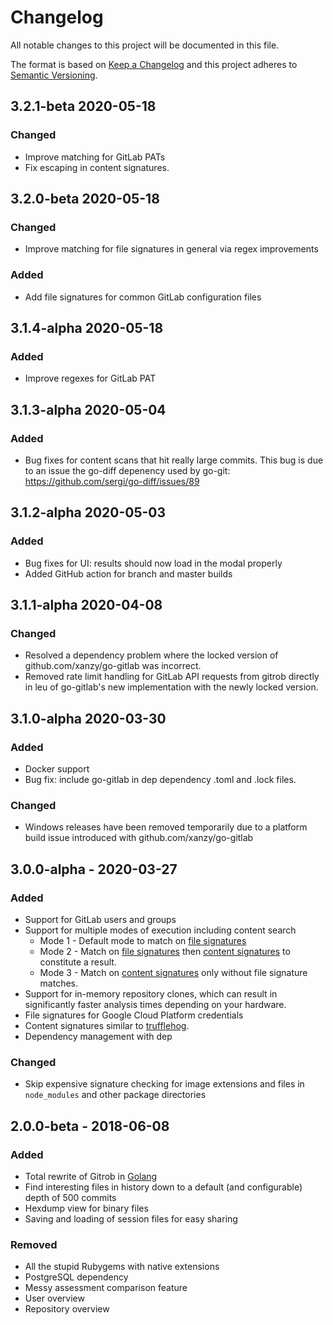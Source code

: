 
# Changelog
All notable changes to this project will be documented in this file.

The format is based on [Keep a Changelog](http://keepachangelog.com/en/1.0.0/)
and this project adheres to [Semantic Versioning](http://semver.org/spec/v2.0.0.html).

## 3.2.1-beta 2020-05-18
### Changed
- Improve matching for GitLab PATs
- Fix escaping in content signatures.

## 3.2.0-beta 2020-05-18
### Changed
- Improve matching for file signatures in general via regex improvements

### Added
- Add file signatures for common GitLab configuration files

## 3.1.4-alpha 2020-05-18
### Added
- Improve regexes for GitLab PAT

## 3.1.3-alpha 2020-05-04
### Added
- Bug fixes for content scans that hit really large commits.  This bug is due to an issue the go-diff depenency used by go-git:  https://github.com/sergi/go-diff/issues/89

## 3.1.2-alpha 2020-05-03
### Added
- Bug fixes for UI:  results should now load in the modal properly
- Added GitHub action for branch and master builds

## 3.1.1-alpha 2020-04-08
### Changed
- Resolved a dependency problem where the locked version of github.com/xanzy/go-gitlab was incorrect.
- Removed rate limit handling for GitLab API requests from gitrob directly in leu of go-gitlab's new implementation with the newly locked version.

## 3.1.0-alpha 2020-03-30
### Added
- Docker support
- Bug fix:  include go-gitlab in dep dependency .toml and .lock files.

### Changed
- Windows releases have been removed temporarily due to a platform build issue introduced with github.com/xanzy/go-gitlab

## 3.0.0-alpha - 2020-03-27
### Added
- Support for GitLab users and groups
- Support for multiple modes of execution including content search
    - Mode 1 - Default mode to match on [file signatures](./filesignatures.json)
    - Mode 2 - Match on [file signatures](./filesignatures.json) then [content signatures](./contentsignatures.json) to constitute a result.
    - Mode 3 - Match on [content signatures](./contentsignatures.json) only without file signature matches.
- Support for in-memory repository clones, which can result in significantly faster analysis times depending on your hardware.
- File signatures for Google Cloud Platform credentials
- Content signatures similar to [trufflehog](https://github.com/dxa4481/truffleHogRegexes/blob/master/truffleHogRegexes/regexes.json).
- Dependency management with dep

### Changed
- Skip expensive signature checking for image extensions and files in `node_modules` and other package directories

## 2.0.0-beta - 2018-06-08
### Added
- Total rewrite of Gitrob in [Golang](https://golang.org/)
- Find interesting files in history down to a default (and configurable) depth of 500 commits
- Hexdump view for binary files
- Saving and loading of session files for easy sharing

### Removed
- All the stupid Rubygems with native extensions
- PostgreSQL dependency
- Messy assessment comparison feature
- User overview
- Repository overview

[Unreleased]: https://github.com/michenriksen/gitrob/compare/v2.0.0-beta...HEAD
